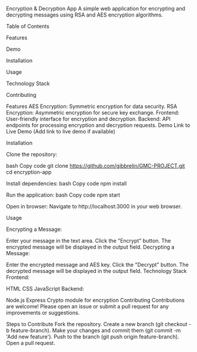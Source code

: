 Encryption & Decryption App
A simple web application for encrypting and decrypting messages using RSA and AES encryption algorithms.


Table of Contents

Features

Demo

Installation

Usage

Technology Stack


Contributing

Features
AES Encryption: Symmetric encryption for data security.
RSA Encryption: Asymmetric encryption for secure key exchange.
Frontend: User-friendly interface for encryption and decryption.
Backend: API endpoints for processing encryption and decryption requests.
Demo
Link to Live Demo (Add link to live demo if available)

Installation

Clone the repository:

bash
Copy code
git clone https://github.com/gibbrelin/GMC-PROJECT.git
cd encryption-app

Install dependencies:
bash
Copy code
npm install

Run the application:
bash
Copy code
npm start

Open in browser:
Navigate to http://localhost:3000 in your web browser.

Usage

Encrypting a Message:

Enter your message in the text area.
Click the "Encrypt" button.
The encrypted message will be displayed in the output field.
Decrypting a Message:

Enter the encrypted message and AES key.
Click the "Decrypt" button.
The decrypted message will be displayed in the output field.
Technology Stack
Frontend:

HTML
CSS
JavaScript
Backend:

Node.js
Express
Crypto module for encryption
Contributing
Contributions are welcome! Please open an issue or submit a pull request for any improvements or suggestions.

Steps to Contribute
Fork the repository.
Create a new branch (git checkout -b feature-branch).
Make your changes and commit them (git commit -m 'Add new feature').
Push to the branch (git push origin feature-branch).
Open a pull request.
